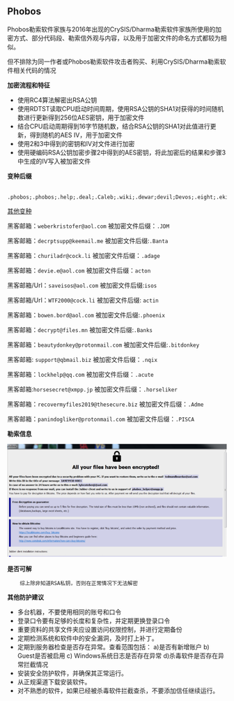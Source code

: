 ## Phobos
Phobos勒索软件家族与2016年出现的CrySIS/Dharma勒索软件家族所使用的加密方式、部分代码段、勒索信外观与内容，以及用于加密文件的命名方式都较为相似。

但不排除为同一作者或Phobos勒索软件攻击者购买、利用CrySIS/Dharma勒索软件相关代码的情况

**加密流程和特征**
- 使用RC4算法解密出RSA公钥
- 使用RDTST读取CPU启动时间周期，使用RSA公钥的SHA1对获得的时间随机数进行更新得到256位AES密钥，用于加密文件
- 结合CPU启动周期得到16字节随机数，结合RSA公钥的SHA1对此值进行更新，得到随机的AES IV，用于加密文件
- 使用2和3中得到的密钥和IV对文件进行加密
- 使用硬编码RSA公钥加密步骤2中得到的AES密钥，将此加密后的结果和步骤3中生成的IV写入被加密文件

**变种后缀**
```
    .phobos;.phobos;.help;.deal;.Caleb;.wiki;.dewar;devil;Devos;.eight;.eking;
```

[其他变种](https://bbs.360.cn/thread-15781213-1-1.html)

黑客邮箱：`weberkristofer@aol.com`
被加密文件后缀：`.JDM`

黑客邮箱：`decrptsupp@keemail.me`
被加密文件后缀:`.Banta`

黑客邮箱：`churiladr@cock.li`
被加密文件后缀：`.adage`

黑客邮箱：`devie.e@aol.com`
被加密文件后缀：`acton`

黑客邮箱/Url：`saveisos@aol.com`
被加密文件后缀:`isos`

黑客邮箱/Url：`WTF2000@cock.li`
被加密文件后缀: `actin`

黑客邮箱：`bowen.bord@aol.com`
被加密文件后缀:`.phoenix`

黑客邮箱：`decrypt@files.mn`
被加密文件后缀:`.Banks`

黑客邮箱：`beautydonkey@protonmail.com`
被加密文件后缀:`.bitdonkey`

黑客邮箱: `support@qbmail.biz`
被加密文件后缀：`.nqix`

黑客邮箱：`lockhelp@qq.com`
被加密文件后缀：`.acute`

黑客邮箱:`horsesecret@xmpp.jp`
被加密文件后缀：`.horseliker`

黑客邮箱：`recovermyfiles2019@thesecure.biz`
被加密文件后缀：`.Adme`

黑客邮箱：`panindogliker@protonmail.com`
被加密文件后缀：`.PISCA`



**勒索信息**

![](./勒索信息/Phobos病毒.png)

**是否可解**
```
    综上除非知道RSA私钥，否则在正常情况下无法解密
```


**其他防护建议**
- 多台机器，不要使用相同的账号和口令
- 登录口令要有足够的长度和复杂性，并定期更换登录口令
- 重要资料的共享文件夹应设置访问权限控制，并进行定期备份
- 定期检测系统和软件中的安全漏洞，及时打上补丁。
- 定期到服务器检查是否存在异常。查看范围包括：
    a)是否有新增账户
    b) Guest是否被启用
    c) Windows系统日志是否存在异常
    d)杀毒软件是否存在异常拦截情况
- 安装安全防护软件，并确保其正常运行。
- 从正规渠道下载安装软件。
- 对不熟悉的软件，如果已经被杀毒软件拦截查杀，不要添加信任继续运行。